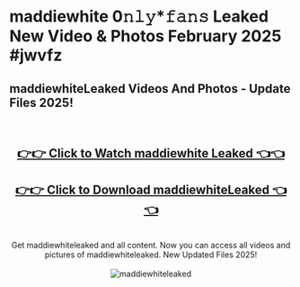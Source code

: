 # maddiewhite 0𝚗𝚕𝚢*𝚏𝚊𝚗𝚜 Leaked New Video & Photos February 2025 #jwvfz

<h2>maddiewhiteLeaked Videos And Photos - Update Files 2025!</h2>
<br>
<div align="center">
<h2><a href="https://mediaupload.pro?title=maddiewhite&ref=11F" rel="nofollow">👉👉 Click to Watch maddiewhite Leaked 👈👈</a></h2>
<h2><a href="https://mediaupload.pro?title=maddiewhite&ref=11F" rel="nofollow">👉👉 Click to Download maddiewhiteLeaked 👈👈</a></h2>
<br>
Get maddiewhiteleaked and all content. Now you can access all videos and pictures of maddiewhiteleaked. New Updated Files 2025!
<br>
<br>
<a href="https://mediaupload.pro?title=maddiewhite&ref=11F" rel="nofollow" data-target="animated-image.originalLink"><img src="https://i.ibb.co/Gkj2r4b/banner.png" alt="maddiewhiteleaked" style="max-width: 100%; display: inline-block;" data-target="animated-image.originalImage"></a>
</div>
<br>

